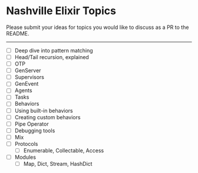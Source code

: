 # Nashville Elixir Topics
Please submit your ideas for topics you would like to discuss as a PR to the README.

---

- [ ] Deep dive into pattern matching
- [ ] Head/Tail recursion, explained
- [ ] OTP
 - [ ] GenServer
 - [ ] Supervisors
 - [ ] GenEvent
- [ ] Agents
- [ ] Tasks
- [ ] Behaviors
 -  [ ] Using built-in behaviors
 -  [ ] Creating custom behaviors
- [ ] Pipe Operator
- [ ] Debugging tools
- [ ] Mix
- [ ] Protocols
  - [ ] Enumerable, Collectable, Access
- [ ] Modules
  - [ ] Map, Dict, Stream, HashDict
